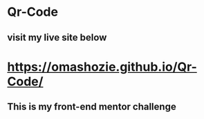 ﻿# Qr-Code
 ## visit my live site below
# https://omashozie.github.io/Qr-Code/
## This is my front-end mentor challenge

